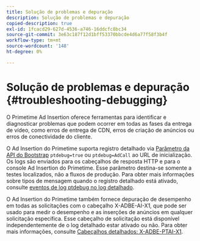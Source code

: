 ```yaml
---
title: Solução de problemas e depuração
description: Solução de problemas e depuração
copied-description: true
exl-id: 1fcacd29-627d-4536-a746-16ddcfc8bc34
source-git-commit: 3e63c187f12d1bff53370bbcde4d6a77f58f3b4f
workflow-type: tm+mt
source-wordcount: '148'
ht-degree: 0%

---
```


# Solução de problemas e depuração {#troubleshooting-debugging}

O Primetime Ad Insertion oferece ferramentas para identificar e diagnosticar problemas que podem ocorrer em todas as fases da entrega de vídeo, como erros de entrega de CDN, erros de criação de anúncios ou erros de conectividade do cliente.

O Ad Insertion do Primetime suporta registro detalhado via [Parâmetro da API do Bootstrap](/help/primetime-ad-insertion/technical-reference/bootstrap-api.md) `ptdebug=true` ou `ptdebug=AdCall` ao URL de inicialização. Os logs são enviados para os cabeçalhos de resposta HTTP e para o console Ad Insertion do Primetime. Esse parâmetro destina-se somente a testes localizados, não a fluxos de produção. Para obter mais informações sobre tipos de mensagem quando o registro detalhado está ativado, consulte [eventos de log ptdebug no log detalhado](verbose-logging.md#ptdebug-logging-events).

O Ad Insertion do Primetime também fornece depuração de desempenho em todas as solicitações com o cabeçalho X-ADBE-AI-X1, que pode ser usado para medir o desempenho e as inserções de anúncios em qualquer solicitação específica. Esse cabeçalho de solicitação está disponível independentemente de o log detalhado estar ativado ou não. Para obter mais informações, consulte [Cabeçalhos detalhados: X-ADBE-PTAI-X1](debugging-headers.md).
